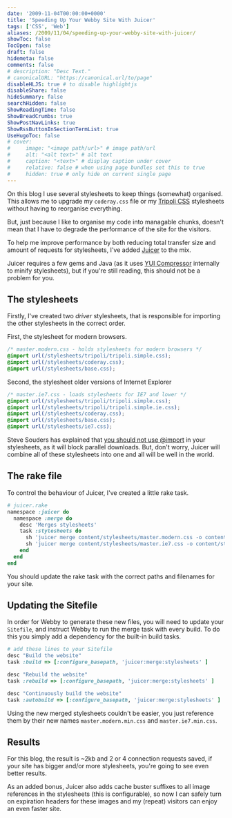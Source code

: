 ```yaml
---
date: '2009-11-04T00:00:00+0000'
title: 'Speeding Up Your Webby Site With Juicer'
tags: ['CSS', 'Web']
aliases: /2009/11/04/speeding-up-your-webby-site-with-juicer/
showToc: false
TocOpen: false
draft: false
hidemeta: false
comments: false
# description: "Desc Text."
# canonicalURL: "https://canonical.url/to/page"
disableHLJS: true # to disable highlightjs
disableShare: false
hideSummary: false
searchHidden: false
ShowReadingTime: false
ShowBreadCrumbs: true
ShowPostNavLinks: true
ShowRssButtonInSectionTermList: true
UseHugoToc: false
# cover:
#     image: "<image path/url>" # image path/url
#     alt: "<alt text>" # alt text
#     caption: "<text>" # display caption under cover
#     relative: false # when using page bundles set this to true
#     hidden: true # only hide on current single page
---
```


On this blog I use several stylesheets to keep things (somewhat) organised. This allows me to upgrade my `coderay.css` file or my [Tripoli CSS](http://devkick.com/lab/tripoli/) stylesheets without having to reorganise everything.

But, just because I like to organise my code into managable chunks, doesn't mean that I have to degrade the performance of the site for the visitors.

To help me improve performance by both reducing total transfer size and amount of requests for stylesheets, I've added [Juicer](http://github.com/cjohansen/juicer) to the mix.

Juicer requires a few gems and Java (as it uses [YUI Compressor](http://developer.yahoo.com/yui/compressor/) internally to minify stylesheets), but if you're still reading, this should not be a problem for you.

## The stylesheets

Firstly, I've created two _driver_ stylesheets, that is responsible for importing the other stylesheets in the correct order.

First, the stylesheet for modern browsers.

```css
/* master.modern.css - holds stylesheets for modern browsers */
@import url(/stylesheets/tripoli/tripoli.simple.css);
@import url(/stylesheets/coderay.css);
@import url(/stylesheets/base.css);
```

Second, the stylesheet older versions of Internet Explorer

```css
/* master.ie7.css - loads stylesheets for IE7 and lower */
@import url(/stylesheets/tripoli/tripoli.simple.css);
@import url(/stylesheets/tripoli/tripoli.simple.ie.css);
@import url(/stylesheets/coderay.css);
@import url(/stylesheets/base.css);
@import url(/stylesheets/ie7.css);
```

Steve Souders has explained that [you should not use @import](http://stevesouders.com/blog/2009/04/09/dont-use-import/) in your stylesheets, as it will block parallel downloads. But, don't worry, Juicer will combine all of these stylesheets into one and all will be well in the world.

## The rake file

To control the behaviour of Juicer, I've created a little rake task.

```ruby
# juicer.rake
namespace :juicer do
  namespace :merge do
    desc 'Merges stylesheets'
    task :stylesheets do
      sh 'juicer merge content/stylesheets/master.modern.css -o content/stylesheets/master.modern.min.css --document-root content --force'
      sh 'juicer merge content/stylesheets/master.ie7.css -o content/stylesheets/master.ie7.min.css --document-root content --force'
    end
  end
end
```

You should update the rake task with the correct paths and filenames for your site.

## Updating the Sitefile

In order for Webby to generate these new files, you will need to update your `Sitefile`, and instruct Webby to run the merge task with every build. To do this you simply add a dependency for the built-in build tasks.

```ruby
# add these lines to your Sitefile
desc "Build the website"
task :build => [:configure_basepath, 'juicer:merge:stylesheets' ]

desc "Rebuild the website"
task :rebuild => [:configure_basepath, 'juicer:merge:stylesheets' ]

desc "Continuously build the website"
task :autobuild => [:configure_basepath, 'juicer:merge:stylesheets' ]
```

Using the new merged stylesheets couldn't be easier, you just reference them by their new names `master.modern.min.css` and `master.ie7.min.css`.

## Results

For this blog, the result is ~2kb and 2 or 4 connection requests saved, if your site has bigger and/or more stylesheets, you're going to see even better results.

As an added bonus, Juicer also adds cache buster suffixes to all image references in the stylesheets (this is configurable), so now I can safely turn on expiration headers for these images and my (repeat) visitors can enjoy an even faster site.
